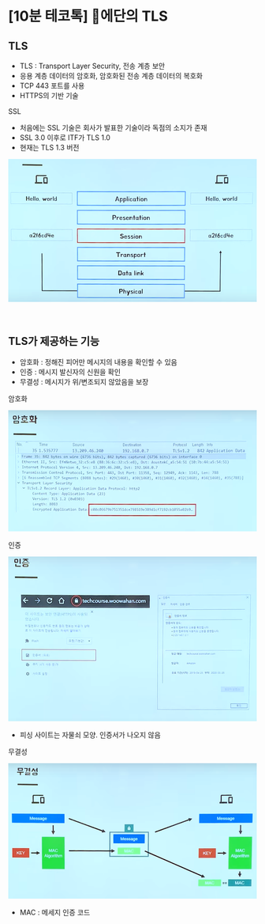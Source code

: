 # [10분 테코톡] 👶에단의 TLS

## TLS

- TLS : Transport Layer Security, 전송 계층 보안
- 응용 계층 데이터의 암호화, 암호화된 전송 계층 데이터의 복호화
- TCP 443 포트를 사용
- HTTPS의 기반 기술

SSL

- 처음에는 SSL 기술은 회사가 발표한 기술이라 독점의 소지가 존재
- SSL 3.0 이후로 ITF가 TLS 1.0
- 현재는 TLS 1.3 버전

![image-20211014112132594](이미지/TLS흐름.PNG)

<br>

## TLS가 제공하는 기능

- 암호화 : 정해진 피어만 메시지의 내용을 확인할 수 있음
- 인증 : 메시지 발신자의 신원을 확인
- 무결성 : 메시지가 위/변조되지 않았음을 보장

암호화

![TLS암호화](이미지/TLS암호화.PNG)

인증

![TLS인증](이미지/TLS인증.PNG)

- 피싱 사이트는 자물쇠 모양. 인증서가 나오지 않음

무결성

![TLS무결성](이미지/TLS무결성.PNG)

- MAC : 메세지 인증 코드 


